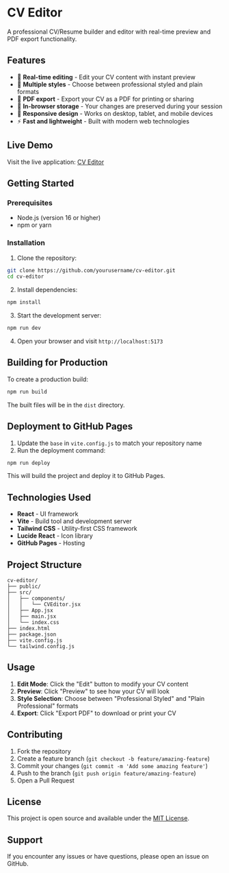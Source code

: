 # CV Editor

A professional CV/Resume builder and editor with real-time preview and PDF export functionality.

## Features

- 📝 **Real-time editing** - Edit your CV content with instant preview
- 🎨 **Multiple styles** - Choose between professional styled and plain formats
- 📄 **PDF export** - Export your CV as a PDF for printing or sharing
- 💾 **In-browser storage** - Your changes are preserved during your session
- 📱 **Responsive design** - Works on desktop, tablet, and mobile devices
- ⚡ **Fast and lightweight** - Built with modern web technologies

## Live Demo

Visit the live application: [CV Editor](https://yourusername.github.io/cv-editor/)

## Getting Started

### Prerequisites

- Node.js (version 16 or higher)
- npm or yarn

### Installation

1. Clone the repository:
```bash
git clone https://github.com/yourusername/cv-editor.git
cd cv-editor
```

2. Install dependencies:
```bash
npm install
```

3. Start the development server:
```bash
npm run dev
```

4. Open your browser and visit `http://localhost:5173`

## Building for Production

To create a production build:

```bash
npm run build
```

The built files will be in the `dist` directory.

## Deployment to GitHub Pages

1. Update the `base` in `vite.config.js` to match your repository name
2. Run the deployment command:
```bash
npm run deploy
```

This will build the project and deploy it to GitHub Pages.

## Technologies Used

- **React** - UI framework
- **Vite** - Build tool and development server
- **Tailwind CSS** - Utility-first CSS framework
- **Lucide React** - Icon library
- **GitHub Pages** - Hosting

## Project Structure

```
cv-editor/
├── public/
├── src/
│   ├── components/
│   │   └── CVEditor.jsx
│   ├── App.jsx
│   ├── main.jsx
│   └── index.css
├── index.html
├── package.json
├── vite.config.js
└── tailwind.config.js
```

## Usage

1. **Edit Mode**: Click the "Edit" button to modify your CV content
2. **Preview**: Click "Preview" to see how your CV will look
3. **Style Selection**: Choose between "Professional Styled" and "Plain Professional" formats
4. **Export**: Click "Export PDF" to download or print your CV

## Contributing

1. Fork the repository
2. Create a feature branch (`git checkout -b feature/amazing-feature`)
3. Commit your changes (`git commit -m 'Add some amazing feature'`)
4. Push to the branch (`git push origin feature/amazing-feature`)
5. Open a Pull Request

## License

This project is open source and available under the [MIT License](LICENSE).

## Support

If you encounter any issues or have questions, please open an issue on GitHub.